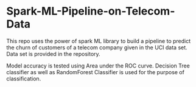 # Spark-ML-Pipeline-on-Telecom-Data

This repo uses the power of spark ML library to build a pipeline to predict the churn of customers of a telecom company given in the
UCI data set. 
Data set is provided in the repository.

Model accuracy is tested using Area under the ROC curve.
Decision Tree classifier as well as RandomForest Classifier is used for the purpose of classification.
